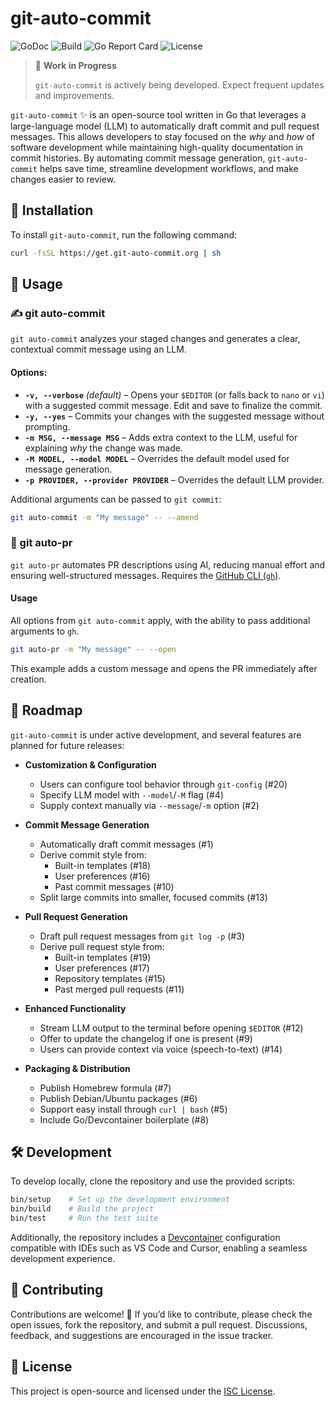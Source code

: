 # git-auto-commit

![GoDoc](https://pkg.go.dev/badge/github.com/ivy/git-auto-commit)
![Build](https://github.com/ivy/git-auto-commit/actions/workflows/build.yml/badge.svg)
![Go Report Card](https://goreportcard.com/badge/github.com/ivy/git-auto-commit)
![License](https://img.shields.io/github/license/ivy/git-auto-commit)

> 🚧 **Work in Progress**
> 
> `git-auto-commit` is actively being developed. Expect frequent updates and improvements.

`git-auto-commit` ✨ is an open-source tool written in Go that leverages a large-language model (LLM) to automatically draft commit and pull request messages. This allows developers to stay focused on the *why* and *how* of software development while maintaining high-quality documentation in commit histories. By automating commit message generation, `git-auto-commit` helps save time, streamline development workflows, and make changes easier to review.

## 🚀 Installation

To install `git-auto-commit`, run the following command:

```sh
curl -fsSL https://get.git-auto-commit.org | sh
```

## 📖 Usage

### ✍️ git auto-commit  

`git auto-commit` analyzes your staged changes and generates a clear, contextual commit message using an LLM.  

#### Options:  
- **`-v, --verbose`** _(default)_ – Opens your `$EDITOR` (or falls back to `nano` or `vi`) with a suggested commit message. Edit and save to finalize the commit.  
- **`-y, --yes`** – Commits your changes with the suggested message without prompting.  
- **`-m MSG, --message MSG`** – Adds extra context to the LLM, useful for explaining _why_ the change was made.  
- **`-M MODEL, --model MODEL`** – Overrides the default model used for message generation.  
- **`-p PROVIDER, --provider PROVIDER`** – Overrides the default LLM provider.  

Additional arguments can be passed to `git commit`:

```sh
git auto-commit -m "My message" -- --amend
```

### 🔀 git auto-pr

`git auto-pr` automates PR descriptions using AI, reducing manual effort and ensuring well-structured messages. Requires the [GitHub CLI (`gh`)](https://cli.github.com/).  

#### Usage
All options from `git auto-commit` apply, with the ability to pass additional arguments to `gh`.  

```sh
git auto-pr -m "My message" -- --open
```  

This example adds a custom message and opens the PR immediately after creation.

## 📌 Roadmap

`git-auto-commit` is under active development, and several features are planned for future releases:

- **Customization & Configuration**
  - Users can configure tool behavior through `git-config` (#20)
  - Specify LLM model with `--model`/`-M` flag (#4)
  - Supply context manually via `--message`/`-m` option (#2)

- **Commit Message Generation**
  - Automatically draft commit messages (#1)
  - Derive commit style from:
    - Built-in templates (#18)
    - User preferences (#16)
    - Past commit messages (#10)
  - Split large commits into smaller, focused commits (#13)

- **Pull Request Generation**
  - Draft pull request messages from `git log -p` (#3)
  - Derive pull request style from:
    - Built-in templates (#19)
    - User preferences (#17)
    - Repository templates (#15)
    - Past merged pull requests (#11)

- **Enhanced Functionality**
  - Stream LLM output to the terminal before opening `$EDITOR` (#12)
  - Offer to update the changelog if one is present (#9)
  - Users can provide context via voice (speech-to-text) (#14)

- **Packaging & Distribution**
  - Publish Homebrew formula (#7)
  - Publish Debian/Ubuntu packages (#6)
  - Support easy install through `curl | bash` (#5)
  - Include Go/Devcontainer boilerplate (#8)

## 🛠 Development

To develop locally, clone the repository and use the provided scripts:

```sh
bin/setup    # Set up the development environment
bin/build    # Build the project
bin/test     # Run the test suite
```

Additionally, the repository includes a [Devcontainer](https://code.visualstudio.com/docs/devcontainers/containers) configuration compatible with IDEs such as VS Code and Cursor, enabling a seamless development experience.

## 🤝 Contributing

Contributions are welcome! 🎉 If you’d like to contribute, please check the open issues, fork the repository, and submit a pull request. Discussions, feedback, and suggestions are encouraged in the issue tracker.

## 📜 License

This project is open-source and licensed under the [ISC License](LICENSE.md).
